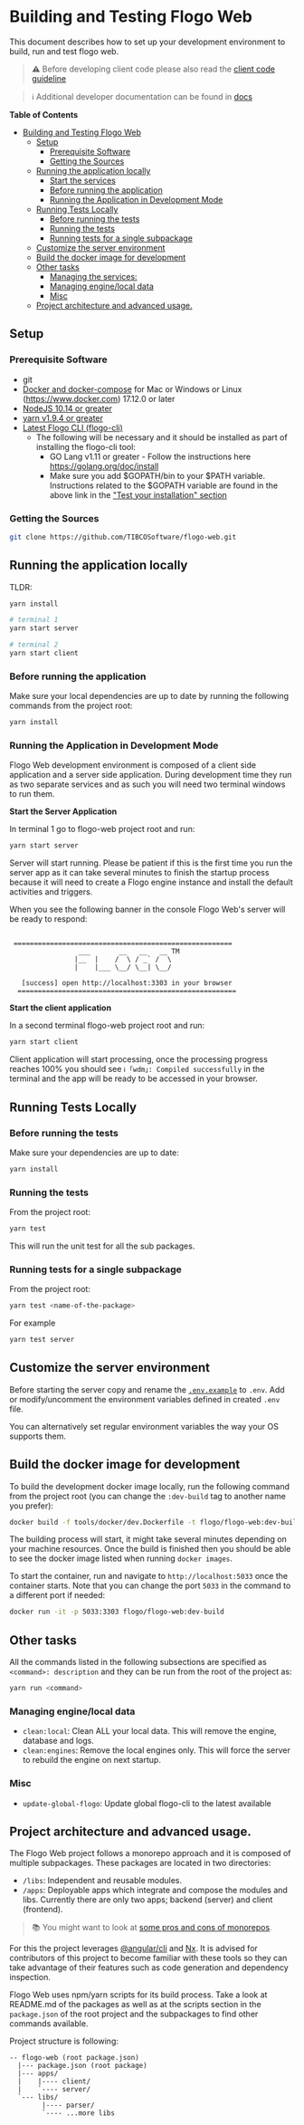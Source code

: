 # Building and Testing Flogo Web

This document describes how to set up your development environment to build, run and test flogo web.

> :warning: Before developing client code please also read the [client code guideline](/docs/client-code-guideline.md)

> :information_source: Additional developer documentation can be found in [docs](/docs)

**Table of Contents**

- [Building and Testing Flogo Web](#building-and-testing-flogo-web)
  - [Setup](#setup)
    - [Prerequisite Software](#prerequisite-software)
    - [Getting the Sources](#getting-the-sources)
  - [Running the application locally](#running-the-application-locally)
    - [Start the services](#start-the-services)
    - [Before running the application](#before-running-the-application)
    - [Running the Application in Development Mode](#running-the-application-in-development-mode)
  - [Running Tests Locally](#running-tests-locally)
    - [Before running the tests](#before-running-the-tests)
    - [Running the tests](#running-the-tests)
    - [Running tests for a single subpackage](#running-tests-for-a-single-subpackage)
  - [Customize the server environment](#customize-the-server-environment)
  - [Build the docker image for development](#build-the-docker-image-for-development)
  - [Other tasks](#other-tasks)
    - [Managing the services:](#managing-the-services)
    - [Managing engine/local data](#managing-enginelocal-data)
    - [Misc](#misc)
  - [Project architecture and advanced usage.](#project-architecture-and-advanced-usage)

## Setup

### Prerequisite Software

- git
- [Docker and docker-compose](https://www.docker.com) for Mac or Windows or Linux (https://www.docker.com) 17.12.0 or later
- [NodeJS 10.14 or greater](https://nodejs.org/en/download/releases/)
- [yarn v1.9.4 or greater](https://yarnpkg.com)
- [Latest Flogo CLI (flogo-cli)](https://github.com/project-flogo/cli)
  - The following will be necessary and it should be installed as part of installing the flogo-cli tool:
    - GO Lang v1.11 or greater - Follow the instructions here https://golang.org/doc/install
    - Make sure you add $GOPATH/bin to your $PATH variable. Instructions related to the \$GOPATH variable are found in the above link in the ["Test your installation" section](https://golang.org/doc/install#testing)

### Getting the Sources

```sh
git clone https://github.com/TIBCOSoftware/flogo-web.git
```

## Running the application locally

TLDR:

```bash
yarn install

# terminal 1
yarn start server

# terminal 2
yarn start client

```

### Before running the application

Make sure your local dependencies are up to date by running the following commands from the project root:

```sh
yarn install
```

### Running the Application in Development Mode

Flogo Web development environment is composed of a client side application and a server side application. During development time
they run as two separate services and as such you will need two terminal windows to run them.

**Start the Server Application**

In terminal 1 go to flogo-web project root and run:

```sh
yarn start server
```

Server will start running. Please be patient if this is the first time you run the server app as it can take several
minutes to finish the startup process because it will need to create a Flogo engine instance and install the
default activities and triggers.

When you see the following banner in the console Flogo Web's server will be ready to respond:

```

 ======================================================
                 ___       __   __   __ TM
                |__  |    /  \ / _` /  \
                |    |___ \__/ \__| \__/

   [success] open http://localhost:3303 in your browser
  ======================================================

```

**Start the client application**

In a second terminal flogo-web project root and run:

```sh
yarn start client
```

Client application will start processing, once the processing progress reaches 100% you should see `ℹ ｢wdm｣: Compiled successfully`
in the terminal and the app will be ready to be accessed in your browser.

## Running Tests Locally

### Before running the tests

Make sure your dependencies are up to date:

```sh
yarn install
```

### Running the tests

From the project root:

```sh
yarn test
```

This will run the unit test for all the sub packages.

### Running tests for a single subpackage

From the project root:

```sh
yarn test <name-of-the-package>
```

For example

```sh
yarn test server
```

## Customize the server environment

Before starting the server copy and rename the [`.env.example`](/.env.example) to `.env`. Add or modify/uncomment
the environment variables defined in created `.env` file.

You can alternatively set regular environment variables the way your OS supports them.

## Build the docker image for development

To build the development docker image locally, run the following command from the project root
(you can change the `:dev-build` tag to another name you prefer):

```bash
docker build -f tools/docker/dev.Dockerfile -t flogo/flogo-web:dev-build .
```

The building process will start, it might take several minutes depending on your machine resources. Once the build is finished
then you should be able to see the docker image listed when running `docker images`.

To start the container, run and navigate to `http://localhost:5033` once the container starts. Note that you can change
the port `5033` in the command to a different port if needed:

```bash
docker run -it -p 5033:3303 flogo/flogo-web:dev-build
```

## Other tasks

All the commands listed in the following subsections are specified as `<command>: description` and they can be run from
the root of the project as:

```sh
yarn run <command>
```

### Managing engine/local data

- `clean:local`: Clean ALL your local data. This will remove the engine, database and logs.
- `clean:engines`: Remove the local engines only. This will force the server to rebuild the engine on next startup.

### Misc

- `update-global-flogo`: Update global flogo-cli to the latest available

## Project architecture and advanced usage.

The Flogo Web project follows a monorepo approach and it is composed of multiple subpackages. These packages are located in two directories:

- `/libs`: Independent and reusable modules.
- `/apps`: Deployable apps which integrate and compose the modules and libs. Currently there are only two apps; backend (server) and client (frontend).

> :books: You might want to look at [some pros and cons of monorepos](https://github.com/babel/babel/blob/master/doc/design/monorepo.md).

For this the project leverages [@angular/cli](https://cli.angular.io/) and [Nx](https://nrwl.io/nx/overview). It is advised for contributors of this project to become familiar with these tools so they can take advantage of their features such as code generation and dependency inspection.

Flogo Web uses npm/yarn scripts for its build process. Take a look at README.md of the packages as well as at the scripts section
in the `package.json` of the root project and the subpackages to find other commands available.

Project structure is following:

```
-- flogo-web (root package.json)
  |--- package.json (root package)
  |--- apps/
  |    |---- client/
  |    `---- server/
  `--- libs/
        |---- parser/
        `---- ...more libs
```
